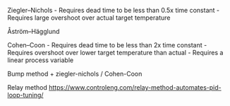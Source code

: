 Ziegler–Nichols
    - Requires dead time to be less than 0.5x time constant
    - Requires large overshoot over actual target temperature

Åström–Hägglund

Cohen–Coon
    - Requires dead time to be less than 2x time constant
    - Requires overshoot over lower target temperature than actual
    - Requires a linear process variable

Bump method + ziegler-nichols / Cohen-Coon

Relay method
https://www.controleng.com/relay-method-automates-pid-loop-tuning/